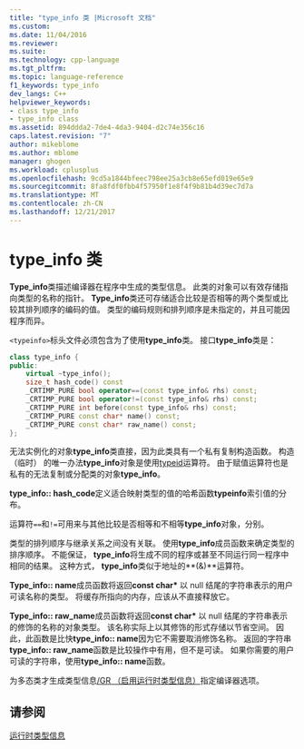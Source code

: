 ```yaml
---
title: "type_info 类 |Microsoft 文档"
ms.custom: 
ms.date: 11/04/2016
ms.reviewer: 
ms.suite: 
ms.technology: cpp-language
ms.tgt_pltfrm: 
ms.topic: language-reference
f1_keywords: type_info
dev_langs: C++
helpviewer_keywords:
- class type_info
- type_info class
ms.assetid: 894ddda2-7de4-4da3-9404-d2c74e356c16
caps.latest.revision: "7"
author: mikeblome
ms.author: mblome
manager: ghogen
ms.workload: cplusplus
ms.openlocfilehash: 9cd5a1844bfeec798ee25a3cb8e65efd019e65e9
ms.sourcegitcommit: 8fa8fdf0fbb4f57950f1e8f4f9b81b4d39ec7d7a
ms.translationtype: MT
ms.contentlocale: zh-CN
ms.lasthandoff: 12/21/2017
---
```

# <a name="typeinfo-class"></a>type_info 类
**Type_info**类描述编译器在程序中生成的类型信息。 此类的对象可以有效存储指向类型的名称的指针。 **Type_info**类还可存储适合比较是否相等的两个类型或比较其排列顺序的编码的值。 类型的编码规则和排列顺序是未指定的，并且可能因程序而异。  
  
 `<typeinfo>`标头文件必须包含为了使用**type_info**类。 接口**type_info**类是：  
  
```cpp
class type_info {  
public:  
    virtual ~type_info();  
    size_t hash_code() const  
    _CRTIMP_PURE bool operator==(const type_info& rhs) const;  
    _CRTIMP_PURE bool operator!=(const type_info& rhs) const;  
    _CRTIMP_PURE int before(const type_info& rhs) const;  
    _CRTIMP_PURE const char* name() const;  
    _CRTIMP_PURE const char* raw_name() const;  
};  
```  
  
 无法实例化的对象**type_info**类直接，因为此类具有一个私有复制构造函数。 构造 （临时） 的唯一办法**type_info**对象是使用[typeid](../cpp/typeid-operator.md)运算符。 由于赋值运算符也是私有的无法复制或分配类的对象**type_info**。  
  
 **type_info:: hash_code**定义适合映射类型的值的哈希函数**typeinfo**索引值的分布。  
  
 运算符`==`和`!=`可用来与其他比较是否相等和不相等**type_info**对象，分别。  
  
 类型的排列顺序与继承关系之间没有关联。 使用**type_info**成员函数来确定类型的排序顺序。 不能保证， **type_info**将生成不同的程序或甚至不同运行同一程序中相同的结果。 这种方式， **type_info**类似于地址的**(&)**运算符。  
  
 **Type_info:: name**成员函数将返回**const char\*** 以 null 结尾的字符串表示的用户可读名称的类型。 将缓存所指向的内存，应该从不直接释放它。  
  
 **Type_info:: raw_name**成员函数将返回**const char\*** 以 null 结尾的字符串表示的修饰的名称的对象类型。 该名称实际上以其修饰的形式存储以节省空间。 因此，此函数是比快**type_info:: name**因为它不需要取消修饰名称。 返回的字符串**type_info:: raw_name**函数是比较操作中有用，但不是可读。 如果你需要的用户可读的字符串，使用**type_info:: name**函数。  
  
 为多态类才生成类型信息[/GR （启用运行时类型信息）](../build/reference/gr-enable-run-time-type-information.md)指定编译器选项。  
  
## <a name="see-also"></a>请参阅  
 [运行时类型信息](../cpp/run-time-type-information.md)
